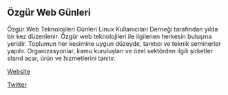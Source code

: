 ## Özgür Web Günleri

Özgür Web Teknolojileri Günleri
Linux Kullanıcıları Derneği tarafından yılda bir kez düzenlenir.
Özgür web teknolojileri ile ilgilenen herkesin buluşma yeridir.
Toplumun her kesimine uygun düzeyde, tanıtıcı ve teknik seminerler yapılır.
Organizasyonlar, kamu kuruluşları ve özel sektörden ilgili şirketler stand açar, ürün ve hizmetlerini tanıtır.

[Website](https://ozgurwebgunleri.org.tr/2017/)

[Twitter](https://twitter.com/ozgurwebgunleri)
